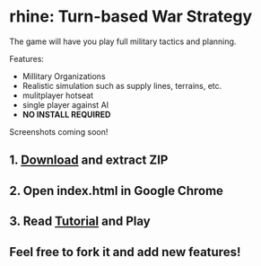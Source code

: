 # rhine: Turn-based War Strategy

The game will have you play full military tactics and planning.

Features:
* Millitary Organizations
* Realistic simulation such as supply lines, terrains, etc.
* mulitplayer hotseat
* single player against AI
* **NO INSTALL REQUIRED**

Screenshots coming soon!

## 1. [Download](https://codeload.github.com/SitanHuang/rhine/zip/master) and extract ZIP
## 2. Open index.html in Google Chrome
## 3. Read [Tutorial](https://github.com/SitanHuang/rhine/wiki) and Play


## Feel free to fork it and add new features!
